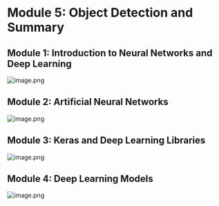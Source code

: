 

# Module 5: Object Detection and Summary
## Module 1: Introduction to Neural Networks and Deep Learning
![image.png](https://prod-files-secure.s3.us-west-2.amazonaws.com/03e82b26-cccb-4906-bb56-adabcbdc0655/a8d40bcb-c482-4026-8872-311e16b2dc63/image.png?X-Amz-Algorithm=AWS4-HMAC-SHA256&X-Amz-Content-Sha256=UNSIGNED-PAYLOAD&X-Amz-Credential=AKIAT73L2G45FSPPWI6X%2F20241211%2Fus-west-2%2Fs3%2Faws4_request&X-Amz-Date=20241211T201811Z&X-Amz-Expires=3600&X-Amz-Signature=b6f20336744dfc08a155a83793b4074963bc6af16900247c03e857bcbf0a47c9&X-Amz-SignedHeaders=host&x-id=GetObject)
## Module 2: Artificial Neural Networks
![image.png](https://prod-files-secure.s3.us-west-2.amazonaws.com/03e82b26-cccb-4906-bb56-adabcbdc0655/5157ca89-62da-41d9-a98f-6432b71047a9/image.png?X-Amz-Algorithm=AWS4-HMAC-SHA256&X-Amz-Content-Sha256=UNSIGNED-PAYLOAD&X-Amz-Credential=AKIAT73L2G45FSPPWI6X%2F20241211%2Fus-west-2%2Fs3%2Faws4_request&X-Amz-Date=20241211T201811Z&X-Amz-Expires=3600&X-Amz-Signature=a06c43c7c63a7aa31891b58076dcb86f275163e048ea2c2df2820a0eb3acb0b8&X-Amz-SignedHeaders=host&x-id=GetObject)
## Module 3: Keras and Deep Learning Libraries
![image.png](https://prod-files-secure.s3.us-west-2.amazonaws.com/03e82b26-cccb-4906-bb56-adabcbdc0655/5089ce50-05f1-470d-ad42-42503bf1df5f/image.png?X-Amz-Algorithm=AWS4-HMAC-SHA256&X-Amz-Content-Sha256=UNSIGNED-PAYLOAD&X-Amz-Credential=AKIAT73L2G45FSPPWI6X%2F20241211%2Fus-west-2%2Fs3%2Faws4_request&X-Amz-Date=20241211T201811Z&X-Amz-Expires=3600&X-Amz-Signature=637da95e054f0d99d59e9555083a55cf282d589f9f4906a9dfa8824f4d715099&X-Amz-SignedHeaders=host&x-id=GetObject)
## Module 4: Deep Learning Models
![image.png](https://prod-files-secure.s3.us-west-2.amazonaws.com/03e82b26-cccb-4906-bb56-adabcbdc0655/4e22fcb0-cfbc-4d28-b961-b9b8fde071f0/image.png?X-Amz-Algorithm=AWS4-HMAC-SHA256&X-Amz-Content-Sha256=UNSIGNED-PAYLOAD&X-Amz-Credential=AKIAT73L2G45FSPPWI6X%2F20241211%2Fus-west-2%2Fs3%2Faws4_request&X-Amz-Date=20241211T201811Z&X-Amz-Expires=3600&X-Amz-Signature=1ad1460dabbd6ff61c653ada675c5526b542c424bd87d2f1a077f0b71df5ac38&X-Amz-SignedHeaders=host&x-id=GetObject)